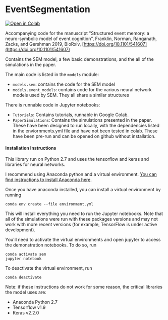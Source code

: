 # EventSegmentation 

<a href="https://colab.research.google.com/github/nicktfranklin/SEM/Tutorials/"><img src="https://colab.research.google.com/assets/colab-badge.svg" alt="Open in Colab" title="Open and Execute in Google Colaboratory"></a>

Accompanying code for the manuscript "Structured event memory: a neuro-symbolic model of event cognition", Franklin, Norman, Ranganath, Zacks, and Gershman 2019, BioRxiv, [https://doi.org/10.1101/541607](https://doi.org/10.1101/541607)

Contains the SEM model, a few basic demonstrations, and the all of the simulations in the paper.

The main code is listed in the `models` module:
* `models.sem`: contains the code for the SEM model
* `models.event_models`: contains code for the various neural network models used by SEM. They all 
    share a similar structures
    
There is runnable code in Jupyter notebooks:
* `Tutorials`: Contains tutorials, runnable in Google Colab.
* `PaperSimulations`: Contains the simulations presented in the paper.  These have been designed to run locally, with the
 dependencies listed in the enviornments.yml file and have not been tested in colab. These have been pre-run and can be
  opened on github without installation. 

#### Installation Instructions

This library run on Python 2.7 and uses the tensorflow and keras and libraries for neural networks. 

I recommend using Anaconda python and a virtual environment. [You can find instructions to install Anaconda
 here](https://docs.anaconda.com/anaconda/install/).

Once you have anaconda installed, you can install a virtual environment by running

    conda env create --file environment.yml

This will install everything you need to run the Jupyter notebooks.  Note that all of the simulations were run with these
packages versions and may not work with more recent versions (for example, TensorFlow is under active development).

You'll need to activate the virtual environments and open jupyter to access the demonstration notebooks. To do so, run

    conda activate sem
    jupyter notebook


To deactivate the virtual environment, run

    conda deactivate


Note: if these instructions do not work for some reason, the critical libraries the model uses are:
    
* Anaconda Python 2.7
* Tensorflow v1.9
* Keras v2.2.0